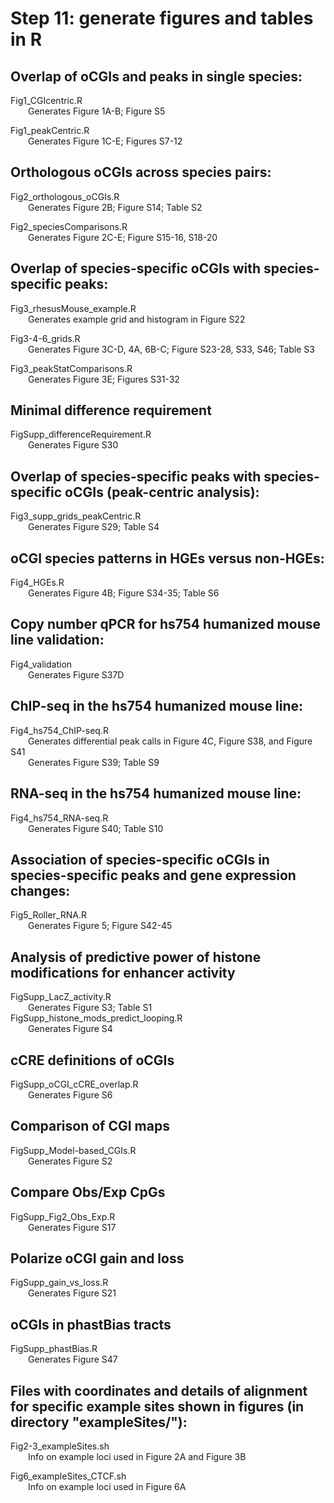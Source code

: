 # Step 11: generate figures and tables in R

## Overlap of oCGIs and peaks in single species:

Fig1_CGIcentric.R  
&emsp;&emsp;Generates Figure 1A-B; Figure S5  

Fig1_peakCentric.R  
&emsp;&emsp;Generates Figure 1C-E; Figures S7-12  

## Orthologous oCGIs across species pairs:

Fig2_orthologous_oCGIs.R  
&emsp;&emsp;Generates Figure 2B; Figure S14; Table S2  

Fig2_speciesComparisons.R  
&emsp;&emsp;Generates Figure 2C-E; Figure S15-16, S18-20  

## Overlap of species-specific oCGIs with species-specific peaks:

Fig3_rhesusMouse_example.R  
&emsp;&emsp;Generates example grid and histogram in Figure S22  

Fig3-4-6_grids.R  
&emsp;&emsp;Generates Figure 3C-D, 4A, 6B-C; Figure S23-28, S33, S46; Table S3  

Fig3_peakStatComparisons.R  
&emsp;&emsp;Generates Figure 3E; Figures S31-32 

## Minimal difference requirement

FigSupp_differenceRequirement.R  
&emsp;&emsp;Generates Figure S30  

## Overlap of species-specific peaks with species-specific oCGIs (peak-centric analysis):

Fig3_supp_grids_peakCentric.R  
&emsp;&emsp;Generates Figure S29; Table S4  

## oCGI species patterns in HGEs versus non-HGEs:

Fig4_HGEs.R  
&emsp;&emsp;Generates Figure 4B; Figure S34-35; Table S6

## Copy number qPCR for hs754 humanized mouse line validation:
Fig4_validation  
&emsp;&emsp;Generates Figure S37D

## ChIP-seq in the hs754 humanized mouse line:
Fig4_hs754_ChIP-seq.R  
&emsp;&emsp;Generates differential peak calls in Figure 4C, Figure S38, and Figure S41  
&emsp;&emsp;Generates Figure S39; Table S9

## RNA-seq in the hs754 humanized mouse line:
Fig4_hs754_RNA-seq.R  
&emsp;&emsp;Generates Figure S40; Table S10

## Association of species-specific oCGIs in species-specific peaks and gene expression changes:
Fig5_Roller_RNA.R  
&emsp;&emsp;Generates Figure 5; Figure S42-45

## Analysis of predictive power of histone modifications for enhancer activity
FigSupp_LacZ_activity.R  
&emsp;&emsp;Generates Figure S3; Table S1  
FigSupp_histone_mods_predict_looping.R  
&emsp;&emsp;Generates Figure S4  

## cCRE definitions of oCGIs
FigSupp_oCGI_cCRE_overlap.R  
&emsp;&emsp;Generates Figure S6

## Comparison of CGI maps
FigSupp_Model-based_CGIs.R  
&emsp;&emsp;Generates Figure S2  

## Compare Obs/Exp CpGs
FigSupp_Fig2_Obs_Exp.R  
&emsp;&emsp;Generates Figure S17

## Polarize oCGI gain and loss
FigSupp_gain_vs_loss.R  
&emsp;&emsp;Generates Figure S21

## oCGIs in phastBias tracts
FigSupp_phastBias.R  
&emsp;&emsp;Generates Figure S47

## Files with coordinates and details of alignment for specific example sites shown in figures (in directory "exampleSites/"):
Fig2-3_exampleSites.sh  
&emsp;&emsp;Info on example loci used in Figure 2A and Figure 3B

Fig6_exampleSites_CTCF.sh  
&emsp;&emsp;Info on example loci used in Figure 6A

